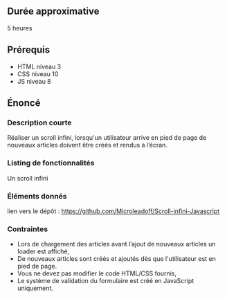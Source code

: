 ## Durée approximative

5 heures

## Prérequis

- HTML niveau 3
- CSS niveau 10
- JS niveau 8

## Énoncé

### Description courte

Réaliser un scroll infini, lorsqu'un utilisateur arrive en pied de page de nouveaux articles doivent être créés et rendus à l’écran.

### Listing de fonctionnalités

Un scroll infini

### Éléments donnés

lien vers le dépôt : https://github.com/Microleadoff/Scroll-infini-Javascript

### Contraintes

- Lors de chargement des articles avant l’ajout de nouveaux articles un loader est affiché,
- De nouveaux articles sont créés et ajoutés dès que l'utilisateur est en pied de page.
- Vous ne devez pas modifier le code HTML/CSS fournis,
- Le système de validation du formulaire est créé en JavaScript uniquement.